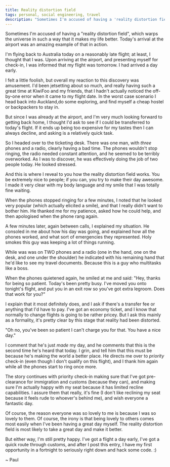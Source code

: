```yaml
---
title: Reality distortion field
tags: personal, social engineering, travel
description: "Sometimes I'm accused of having a 'reality distortion field', which warps the universe in such a way that it makes my life better. Today's arrival at the airport was an amazing example of that in action."
---
```


Sometimes I'm accused of having a "reality distortion field", which warps the
universe in such a way that it makes my life better. Today's arrival at the
airport was an amazing example of that in action.

<!--more-->

I'm flying back to Australia today on a reasonably late flight; at least, I
thought that I was. Upon arriving at the airport, and presenting myself for
check-in, I was informed that my flight was tomorrow. I had arrived a day
early.

I felt a little foolish, but overall my reaction to this discovery was
amusement. I'd been jetsetting about so much, and really having such a great
time at KiwiFoo and my friends, that I hadn't actually noticed the off-by-one
error when it came to my flight date. In the worst case scenario I head back
into Auckland,do some exploring, and find myself a cheap hostel or backpackers
to stay in.

But since I was already at the airport, and I'm very much looking forward to
getting back home, I thought I'd ask to see if I could be transferred to
today's flight. If it ends up being too expensive for my tastes then I can
always decline, and asking is a relatively quick task.

So I headed over to the ticketing desk. There was one man, with *three* phones
and a radio, clearly having a bad time. The phones wouldn't stop ringing, the
radio needed constant attention, and he seemed to be terribly overworked. As I
was to discover, he was effectively doing the job of two people today. He
looked stressed.

And this is where I reveal to you how the reality distortion field works. You
be extremely nice to people; if you can, you try to make their day awesome. I
made it very clear with my body language and my smile that I was totally fine
waiting.

When the phones stopped ringing for a few minutes, I noted that he looked very
popular (which actually elicited a smile), and that I really didn't want to
bother him. He thanked me for my patience, asked how he could help, and then
apologised when the phone rang again.

A few minutes later, again between calls, I explained my situation. He consoled
in me about how his day was going, and explained how all the phones worked, and
what sort of emergencies they represented. Holy smokes this guy was keeping a
lot of things running.

While was was on TWO phones and a radio (one in the hand, one on the desk, and
one under the shoulder) he indicated with his remaining hand that he'd like to
see my travel documents. Because this is a guy who multitasks like a boss.

When the phones quietened again, he smiled at me and said: "Hey, thanks for
being so patient. Today's been pretty busy. I've moved you onto tonight's
flight, and put you in an exit row so you've got extra legroom. Does that work
for you?"

I explain that it most definitely does, and I ask if there's a transfer fee or
anything that I'd have to pay. I've got an economy ticket, and I know that
normally to change flights is going to be rather pricey. But I ask this mainly
as a formality, it's pretty clear by this stage that reality had been
distorted.

"Oh no, you've been so patient I can't charge you for that. You have a nice day."

I comment that he's just *made* my day, and he comments that this is the second
time he's heard that today. I grin, and tell him that this must be because he's
making the world a better place. He directs me over to *priority* check-in
(even though I don't qualify on this flight), and I thank him again while all
the phones start to ring once more.

The story continues with priority check-in making sure that I've got
pre-clearance for immigration and customs (because they can), and making sure
I'm actually happy with my seat because it has limited recline capabilities. I
assure them that really, it's fine (I don't like reclining my seat because it
feels rude to whoever's behind me), and wish everyone a fantastic day.

Of course, the reason everyone was so lovely to me is because I was so lovely
to them. Of course, the irony is that being lovely to others comes most easily
when I've been having a great day myself. The reality distortion field is most
likely to take a great day and make it better.

But either way, I'm still pretty happy. I've got a flight a day early, I've got
a quick route through customs, and after I post this entry, I have my first
opportunity in a fortnight to seriously right down and hack some code. :)

~ Paul 

